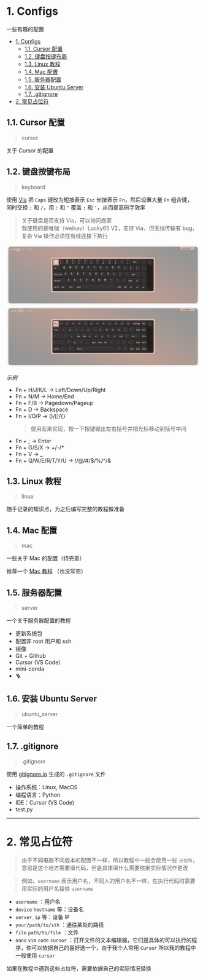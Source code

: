 # 1. Configs
一些有趣的配置

- [1. Configs](#1-configs)
  - [1.1. Cursor 配置](#11-cursor-配置)
  - [1.2. 键盘按键布局](#12-键盘按键布局)
  - [1.3. Linux 教程](#13-linux-教程)
  - [1.4. Mac 配置](#14-mac-配置)
  - [1.5. 服务器配置](#15-服务器配置)
  - [1.6. 安装 Ubuntu Server](#16-安装-ubuntu-server)
  - [1.7. .gitignore](#17-gitignore)
- [2. 常见占位符](#2-常见占位符)



## 1.1. Cursor 配置
> cursor

关于 Cursor 的配置



## 1.2. 键盘按键布局
> keyboard

使用 [Via](https://usevia.app/) 把 `Caps` 键改为短按表示 `Esc` 长按表示 `Fn`，然后设置大量 `Fn` 组合键， \
同时交换 `;` 和 `/`，用 `:` 和 `"` 覆盖 `;` 和 `'`，从而提高码字效率
> 关于键盘是否支持 Via，可以询问商家 \
> 我使用的是唯咖（weikav）Lucky65 V2，支持 Via，但无线传输有 bug，复杂 Via 操作必须在有线连接下执行

![表层布局](keyboard/表层布局.png)
![Fn 层布局](keyboard/Fn%20层布局.png)

_示例_
- Fn + H/J/K/L -> Left/Down/Up/Right
- Fn + N/M -> Home/End
- Fn + F/B -> Pagedown/Pageup
- Fn + D -> Backspace
- Fn + I/O/P -> ()/[]/{}
  > 使用宏来实现，按一下按键输出左右括号并把光标移动到括号中间
- Fn + ; -> Enter
- Fn + G/S/X -> +/-/*
- Fn + V -> _
- Fn + Q/W/E/R/T/Y/U -> !/@/#/$/%/^/&



## 1.3. Linux 教程
> linux

随手记录的知识点，为之后编写完整的教程做准备



## 1.4. Mac 配置
> mac

一些关于 Mac 的配置（待完善）

推荐一个 [Mac 教程](https://macguide.leavelet.io/index.html) （也没写完）



## 1.5. 服务器配置
> server

一个关于服务器配置的教程
- 更新系统包
- 配置非 root 用户和 ssh
- 镜像
- Git + Github
- Cursor (VS Code)
- mini-conda
- 🪜



## 1.6. 安装 Ubuntu Server
> ubuntu_server

一个简单的教程



## 1.7. .gitignore
> .gitignore

使用 [gitignore.io](https://www.toptal.com/developers/gitignore) 生成的 `.gitignore` 文件

- 操作系统：Linux, MacOS
- 编程语言：Python
- IDE：Cursor (VS Code)
- test.py



---

# 2. 常见占位符
> 由于不同电脑不同版本的配置不一样，所以教程中一般会使用一些 `占位符`，意思是这个地方需要填代码，但是具体填什么需要依据实际情况作更改

> 例如，`username` 表示用户名，不同人的用户名不一样，在执行代码时需要用实际的用户名替换 `username`

- `username` ：用户名
- `device` `hostname` 等：设备名
- `server_ip` 等：设备 IP
- `your/path/to/sth` ：通往某处的路径
- `file` `path/to/file` ：文件
- `nano` `vim` `code` `cursor` ：打开文件的文本编辑器，它们是具体的可以执行的程序，你可以依据自己的喜好选一个，由于我个人常用 `Cursor` 所以我的教程中一般使用 `cursor`

如果在教程中遇到这些占位符，需要依据自己的实际情况替换